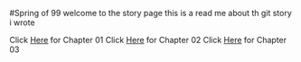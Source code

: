 #Spring of 99
welcome to the story page
this is a read me about th git story i wrote

Click [Here](https://github.com/Sukhi2699/github-story-2019/blob/master/Chapter%201.html) for Chapter 01
Click [Here](https://github.com/Sukhi2699/github-story-2019/blob/master/Chapter2.html) for Chapter 02
Click [Here](https://github.com/Sukhi2699/github-story-2019/blob/master/Chapter3.html) for Chapter 03
